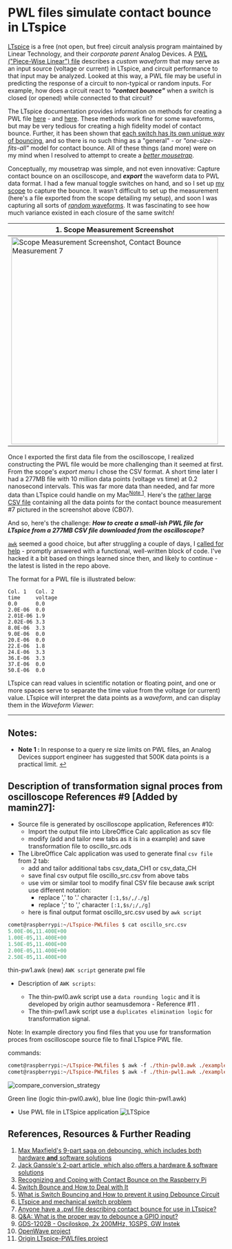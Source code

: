 # PWL files simulate contact bounce in LTspice

[LTspice](https://www.analog.com/en/design-center/design-tools-and-calculators/ltspice-simulator.html) is a free (not open, but free) circuit analysis program maintained by Linear Technology, and their *corporate parent* Analog Devices. A [PWL ("Piece-Wise Linear") file](https://www.analog.com/en/technical-articles/ltspice-piecewise-linear-functions-for-voltage-current-sources.html) describes a *custom waveform* that may serve as an input source (voltage or current) in LTspice, and circuit performance to that input may be analyzed. Looked at this way, a PWL file may be useful in predicting the response of a circuit to non-typical or random inputs. For example, how does a circuit react to ***"contact bounce"*** when a switch is closed (or opened) while connected to that circuit?    

The LTspice documentation provides information on methods for creating a PWL file [here](https://www.analog.com/en/technical-articles/ltspice-importing-exporting-pwl-data.html) - and [here](https://www.analog.com/en/technical-articles/ltspice-piecewise-linear-functions-for-voltage-current-sources.html). These methods work fine for some waveforms, but may be very tedious for creating a high fidelity model of contact bounce. Further, it has been shown that [each switch has its own unique way of bouncing](https://www.eejournal.com/article/ultimate-guide-to-switch-debounce-part-1/), and so there is no such thing as a "general" - or *"one-size-fits-all"* model for contact bounce. All of these things (and more) were on my mind when I resolved to attempt to create a [*better mousetrap*](https://idioms.thefreedictionary.com/build+a+better+mousetrap). 

Conceptually, my mousetrap was simple, and not even innovative: Capture contact bounce on an oscilloscope, and ***export*** the waveform data to PWL data format. I had a few manual toggle switches on hand, and so I set up [my scope](https://www.keysight.com/en/pdx-x201760-pn-MSO9104A/mixed-signal-oscilloscope-1-ghz-4-analog-plus-16-digital-channels?nid=-32534.1150138&cc=US&lc=eng&pm=ov) to capture the bounce. It wasn't difficult to set up the measurement (here's a file exported from the scope detailing my setup), and soon I was capturing all sorts of [*random* waveforms](https://imgur.com/a/JcRDZ7k). It was fascinating to see how much variance existed in each closure of the same switch! 

| 1. Scope Measurement Screenshot | 2. Scope Measurement Screenshot & Comments |
| -------------------------- | -------------------------- |
<img src="pix/ContactBounce07.png" alt="Scope Measurement Screenshot, Contact Bounce Measurement 7" width="480">|<img src="pix/ContactBounce07-Comments.png" alt="Scope Measurement Screenshot w/Cmts, CB07" width="480">

Once I exported the first data file from the oscilloscope, I realized constructing the PWL file would be more challenging than it seemed at first. From the scope's *export menu* I chose the CSV format. A short time later I had a 277MB file with 10 million data points (voltage vs time) at 0.2 nanosecond intervals. This was far more data than needed, and far more data than LTspice could handle on my Mac<sup id="a1">[Note 1](#f1)</sup>. Here's the [rather large CSV file](https://drive.google.com/file/d/14TgyNHGOWcfiwsI2c3uICQXNFt6SBPWj/view?usp=sharing) containing all the data points for the contact bounce measurement #7 pictured in the screenshot above (CB07).  

And so, here's the challenge: ***How to create a small-ish PWL file for LTspice from a 277MB CSV file downloaded from the oscilloscope?*** 

 [`awk`](https://en.wikipedia.org/wiki/AWK) seemed a good choice, but after struggling a couple of days, I [called for help](https://unix.stackexchange.com/questions/627800/can-awk-sum-a-column-over-a-specified-number-of-lines) - promptly answered with a  functional, well-written block of code. I've hacked it a bit based on things learned since then, and likely to continue - the latest is listed in the repo above. 

The format for a PWL file is illustrated below:

```
Col. 1   Col. 2
time     voltage 
0.0      0.0
2.0E-06  0.0
2.01E-06 1.9
2.02E-06 3.3
8.0E-06  3.3
9.0E-06  0.0
20.E-06  0.0
22.E-06  1.8
24.E-06  3.3
36.E-06  3.3
37.E-06  0.0
50.E-06  0.0
```

LTspice can read values in scientific notation or floating point, and one or more spaces serve to separate the time value from the voltage (or current) value. LTspice will interpret the data points as a *waveform*, and can display them in the *Waveform Viewer*: 







---

## Notes: 

   * <b id="f1">Note 1 : </b>In response to a query re size limits on PWL files, an Analog Devices support engineer has suggested that 500K data points is a practical limit. [↩](#a1) 
   
## Description of transformation signal proces from oscilloscope References #9 [Added by mamin27]:

* Source file is generated by oscilloscope application, References #10:
  - Import the output file into LibreOffice Calc application as scv file
  - modify (add and tailor new tabs as it is in a example) and save transformation file to oscillo_src.ods
* The LibreOffice Calc application was used to generate final `csv file` from 2 tab:
  - add and tailor additional tabs csv_data_CH1 or csv_data_CH 
  - save final csv output file oscillo_src.csv from above tabs
  - use vim or similar tool to modify final CSV file because awk script use different notation:
    -  replace ',' to '.' character `[:1,$s/,/./g]` 
    -  replace ';' to ',' character `[:1,$s/;/,/g]`
  - here is final output format oscillo_src.csv used by `awk script` 

```ps
comet@raspberrypi:~/LTspice-PWLfiles $ cat oscillo_src.csv
5.00E-06,11.400E+00
1.00E-05,11.400E+00
1.50E-05,11.400E+00
2.00E-05,11.400E+00
2.50E-05,11.400E+00
```

thin-pw1.awk (new) `AWK script` generate pwl file

* Description of `AWK scripts`:

  - The thin-pwl0.awk script use a `data rounding logic` and it is developed by origin author seamusdemora - Reference #11 .
  - The thin-pwl1.awk script use a `duplicates elimination logic` for transformation signal.

Note:
In example directory you find files that you use for transformation proces from oscilloscope source file to final LTspice PWL file.

commands:

```ps
comet@raspberrypi:~/LTspice-PWLfiles $ awk -f ./thin-pwl0.awk ./example/oscillo_src.csv > ./example/oscillo_0.pwl
comet@raspberrypi:~/LTspice-PWLfiles $ awk -f ./thin-pwl1.awk ./example/oscillo_src.csv > ./example/oscillo_1.pwl
```

![compare_conversion_strategy](https://user-images.githubusercontent.com/26118162/213135139-fff3cfd5-2058-4b41-9bdb-b3db7b420ec5.PNG)

Green line (logic thin-pwl0.awk), blue line (logic thin-pwl1.awk)

* Use PWL file in LTSpice application
![LTSpice](https://user-images.githubusercontent.com/26118162/213154897-1df16673-ebb4-4f65-8f61-645b3de88a49.jpg)

## References, Resources & Further Reading

1. [Max Maxfield's 9-part saga on debouncing, which includes both hardware **and** software solutions](https://www.eejournal.com/article/ultimate-guide-to-switch-debounce-part-5/) 
2. [Jack Ganssle's 2-part article, which also offers a hardware & software solutions](http://www.ganssle.com/debouncing-pt2.htm)  
3. [Recognizing and Coping with Contact Bounce on the Raspberry Pi](https://www.dummies.com/computers/raspberry-pi/recognizing-and-coping-with-contact-bounce-on-the-raspberry-pi/) 
4. [Switch Bounce and How to Deal with It](https://www.allaboutcircuits.com/technical-articles/switch-bounce-how-to-deal-with-it/) 
5. [What is Switch Bouncing and How to prevent it using Debounce Circuit](https://circuitdigest.com/electronic-circuits/what-is-switch-bouncing-and-how-to-prevent-it-using-debounce-circuit) 
6. [LTspice and mechanical switch problem](https://www.eevblog.com/forum/beginners/ltspice-and-mechanical-switch-problem/msg3162872/#msg3162872) 
7. [Anyone have a .pwl file describing contact bounce for use in LTspice?](https://www.eevblog.com/forum/projects/anyone-have-a-pwl-file-describing-contact-bounce-for-use-in-ltspice/msg3370850/#msg3370850) 
8. [Q&A: What is the proper way to debounce a GPIO input?](https://raspberrypi.stackexchange.com/questions/118349/what-is-the-proper-way-to-debounce-a-gpio-input) 
9. [GDS-1202B - Osciloskop, 2x 200MHz, 1GSPS, GW Instek](https://www.gwinstek.com/en-global/products/detail/GDS-1000B)
10. [OpenWave project](https://github.com/mamin27/OpenWave-1KB)
11. [Origin LTspice-PWLfiles project](https://github.com/seamusdemora/LTspice-PWLfiles)
